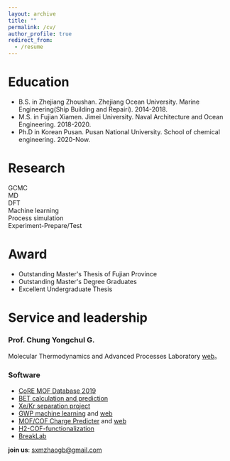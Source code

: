 ```yaml
---
layout: archive
title: ""
permalink: /cv/
author_profile: true
redirect_from:
  - /resume
---     
```


Education
======
* B.S. in Zhejiang Zhoushan. Zhejiang Ocean University. Marine Engineering(Ship Building and Repairi). 2014-2018.
* M.S. in Fujian Xiamen. Jimei University. Naval Architecture and Ocean Engineering. 2018-2020.
* Ph.D in Korean Pusan. Pusan National University. School of chemical engineering. 2020-Now.
                                               
         
Research     
======
 GCMC                  
 MD                        
 DFT              
 Machine learning                                                                                       
 Process simulation                         
 Experiment-Prepare/Test                                                                       
 
 Award     
======
* Outstanding Master's Thesis of Fujian Province
* Outstanding Master's Degree Graduates
* Excellent Undergraduate Thesis                                                                                  
  
Service and leadership
======      
### Prof. Chung Yongchul G.                                   
Molecular Thermodynamics and Advanced Processes Laboratory [web](https://sites.google.com/view/mtap-lab)。            

### Software                      
* [CoRE MOF Database 2019](https://zenodo.org/records/3677685#.XzqXbZMzY8M)                                                      
* [BET calculation and prediction](https://sesami-web.org/)                                           
* [Xe/Kr separation project](https://github.com/sxm13/Xe-Kr-Separation-Project)
* [GWP machine learning](https://github.com/sxm13/GWP-project) and [web](https://gwp-web-mtap-pnu.streamlit.app/)
* [MOF/COF Charge Predicter](https://github.com/sxm13/GCNCharges) and [web](https://gcn-charge-predicter-mtap.streamlit.app/)                                      
* [H2-COF-functionalization](https://github.com/sxm13/H2-COF-functionalization)                     
* [BreakLab]()                                     

**join us**: sxmzhaogb@gmail.com                      
